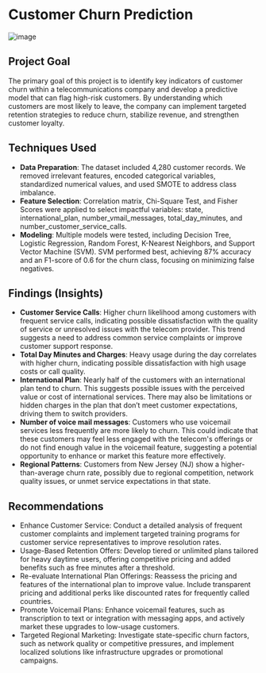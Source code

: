 # **Customer Churn Prediction**
![image](https://github.com/user-attachments/assets/ef95244e-33fc-46cc-8b31-43d2ea37f115)


## **Project Goal**
The primary goal of this project is to identify key indicators of customer churn within a telecommunications company and develop a predictive model that can flag high-risk customers. By understanding which customers are most likely to leave, the company can implement targeted retention strategies to reduce churn, stabilize revenue, and strengthen customer loyalty.


## **Techniques Used** 
- **Data Preparation**: The dataset included 4,280 customer records. We removed irrelevant features, encoded categorical variables, standardized numerical values, and used SMOTE to address class imbalance.
- **Feature Selection**: Correlation matrix, Chi-Square Test, and Fisher Scores were applied to select impactful variables: state, international_plan, number_vmail_messages, total_day_minutes, and number_customer_service_calls.
- **Modeling**: Multiple models were tested, including Decision Tree, Logistic Regression, Random Forest, K-Nearest Neighbors, and Support Vector Machine (SVM). SVM performed best, achieving 87% accuracy and an F1-score of 0.6 for the churn class, focusing on minimizing false negatives.

## **Findings (Insights)**
- **Customer Service Calls**: Higher churn likelihood among customers with frequent service calls, indicating possible dissatisfaction with the quality of service or unresolved issues with the telecom provider. This trend suggests a need to address common service complaints or improve customer support response.
- **Total Day Minutes and Charges**: Heavy usage during the day correlates with higher churn, indicating possible dissatisfaction with high usage costs or call quality.
- **International Plan**: Nearly half of the customers with an international plan tend to churn. This suggests possible issues with the perceived value or cost of international services. There may also be limitations or hidden charges in the plan that don’t meet customer expectations, driving them to switch providers.
- **Number of voice mail messages**: Customers who use voicemail services less frequently are more likely to churn. This could indicate that these customers may feel less engaged with the telecom's offerings or do not find enough value in the voicemail feature, suggesting a potential opportunity to enhance or market this feature more effectively.
- **Regional Patterns**: Customers from New Jersey (NJ) show a higher-than-average churn rate, possibly due to regional competition, network quality issues, or unmet service expectations in that state.

## **Recommendations**
- Enhance Customer Service: Conduct a detailed analysis of frequent customer complaints and implement targeted training programs for customer service representatives to improve resolution rates.
- Usage-Based Retention Offers: Develop tiered or unlimited plans tailored for heavy daytime users, offering competitive pricing and added benefits such as free minutes after a threshold.
- Re-evaluate International Plan Offerings: Reassess the pricing and features of the international plan to improve value. Include transparent pricing and additional perks like discounted rates for frequently called countries.
- Promote Voicemail Plans: Enhance voicemail features, such as transcription to text or integration with messaging apps, and actively market these upgrades to low-usage customers.
- Targeted Regional Marketing: Investigate state-specific churn factors, such as network quality or competitive pressures, and implement localized solutions like infrastructure upgrades or promotional campaigns.


